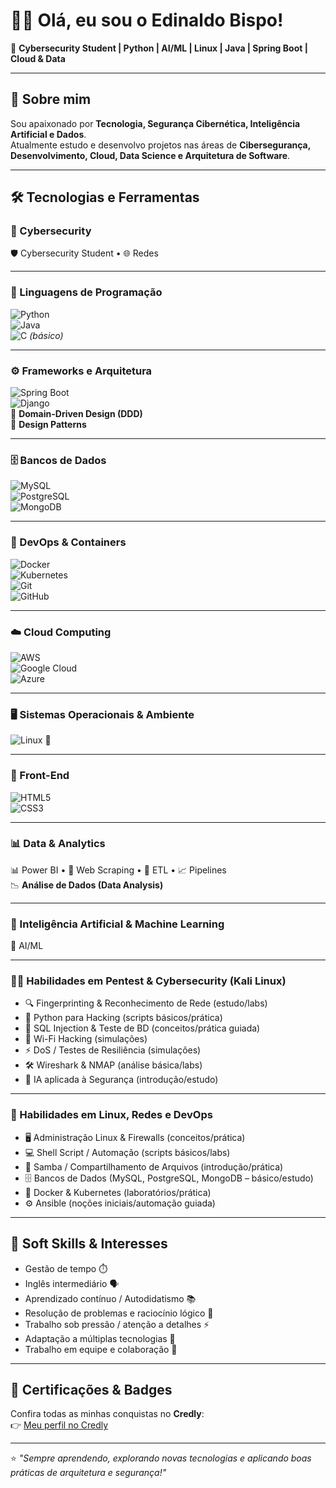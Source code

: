 # 👨‍💻 Olá, eu sou o Edinaldo Bispo!  

🎯 **Cybersecurity Student | Python | AI/ML | Linux | Java | Spring Boot | Cloud & Data**  

---

## 🚀 Sobre mim  
Sou apaixonado por **Tecnologia, Segurança Cibernética, Inteligência Artificial e Dados**.  
Atualmente estudo e desenvolvo projetos nas áreas de **Cibersegurança, Desenvolvimento, Cloud, Data Science e Arquitetura de Software**.  

---

## 🛠️ Tecnologias e Ferramentas  

### 🔐 Cybersecurity  
🛡️ Cybersecurity Student • 🌐 Redes  

---

### 🐍 Linguagens de Programação  
![Python](https://img.shields.io/badge/Python-3776AB?logo=python&logoColor=white&style=for-the-badge)  
![Java](https://img.shields.io/badge/Java-ED8B00?logo=java&logoColor=white&style=for-the-badge)  
![C](https://img.shields.io/badge/C-%2300599C?logo=c&logoColor=white&style=for-the-badge) *(básico)*

---

### ⚙️ Frameworks e Arquitetura  
![Spring Boot](https://img.shields.io/badge/Spring%20Boot-6DB33F?logo=springboot&logoColor=white&style=for-the-badge)  
![Django](https://img.shields.io/badge/Django-092E20?logo=django&logoColor=white&style=for-the-badge)  
📐 **Domain-Driven Design (DDD)**  
🧩 **Design Patterns**  

---

### 🗄️ Bancos de Dados  
![MySQL](https://img.shields.io/badge/MySQL-4479A1?logo=mysql&logoColor=white&style=for-the-badge)  
![PostgreSQL](https://img.shields.io/badge/PostgreSQL-4169E1?logo=postgresql&logoColor=white&style=for-the-badge)  
![MongoDB](https://img.shields.io/badge/MongoDB-4EA94B?logo=mongodb&logoColor=white&style=for-the-badge)  

---

### 🐳 DevOps & Containers  
![Docker](https://img.shields.io/badge/Docker-2496ED?logo=docker&logoColor=white&style=for-the-badge)  
![Kubernetes](https://img.shields.io/badge/Kubernetes-326CE5?logo=kubernetes&logoColor=white&style=for-the-badge)  
![Git](https://img.shields.io/badge/Git-F05032?logo=git&logoColor=white&style=for-the-badge)  
![GitHub](https://img.shields.io/badge/GitHub-181717?logo=github&logoColor=white&style=for-the-badge)  

---

### ☁️ Cloud Computing  
![AWS](https://img.shields.io/badge/Amazon%20AWS-232F3E?logo=amazon-aws&logoColor=white&style=for-the-badge)  
![Google Cloud](https://img.shields.io/badge/Google%20Cloud-4285F4?logo=googlecloud&logoColor=white&style=for-the-badge)  
![Azure](https://img.shields.io/badge/Microsoft%20Azure-0078D4?logo=microsoft-azure&logoColor=white&style=for-the-badge)  

---

### 🖥️ Sistemas Operacionais & Ambiente  
![Linux](https://img.shields.io/badge/Linux-black?logo=linux&logoColor=white&style=for-the-badge) 🐧  

---

### 🎨 Front-End  
![HTML5](https://img.shields.io/badge/HTML5-E34F26?logo=html5&logoColor=white&style=for-the-badge)  
![CSS3](https://img.shields.io/badge/CSS3-1572B6?logo=css3&logoColor=white&style=for-the-badge)  

---

### 📊 Data & Analytics  
📊 Power BI • 🔎 Web Scraping • 🔄 ETL • 📈 Pipelines  
📉 **Análise de Dados (Data Analysis)**  

---

### 🤖 Inteligência Artificial & Machine Learning  
🤖 AI/ML  

---

### 🕵️‍♂️ Habilidades em Pentest & Cybersecurity (Kali Linux)  
- 🔍 Fingerprinting & Reconhecimento de Rede (estudo/labs)  
- 🐍 Python para Hacking (scripts básicos/prática)  
- 💾 SQL Injection & Teste de BD (conceitos/prática guiada)  
- 📡 Wi-Fi Hacking (simulações)  
- ⚡ DoS / Testes de Resiliência (simulações)  
- 🛠️ Wireshark & NMAP (análise básica/labs)  
- 🤖 IA aplicada à Segurança (introdução/estudo)  

---

### 🐧 Habilidades em Linux, Redes e DevOps  
- 🖥️ Administração Linux & Firewalls (conceitos/prática)  
- 💻 Shell Script / Automação (scripts básicos/labs)  
- 📂 Samba / Compartilhamento de Arquivos (introdução/prática)  
- 🗄️ Bancos de Dados (MySQL, PostgreSQL, MongoDB – básico/estudo)  
- 🐳 Docker & Kubernetes (laboratórios/prática)  
- ⚙️ Ansible (noções iniciais/automação guiada)  

---

## 🌱 Soft Skills & Interesses
- Gestão de tempo ⏱️  
- Inglês intermediário 🗣️  
- Aprendizado contínuo / Autodidatismo 📚  
- Resolução de problemas e raciocínio lógico 🧠  
- Trabalho sob pressão / atenção a detalhes ⚡  
- Adaptação a múltiplas tecnologias 🔧  
- Trabalho em equipe e colaboração 🤝  

---

## 🏅 Certificações & Badges  

Confira todas as minhas conquistas no **Credly**:  
👉 [Meu perfil no Credly](https://www.credly.com/users/edinaldo-bispo)

---

⭐ _"Sempre aprendendo, explorando novas tecnologias e aplicando boas práticas de arquitetura e segurança!"_
